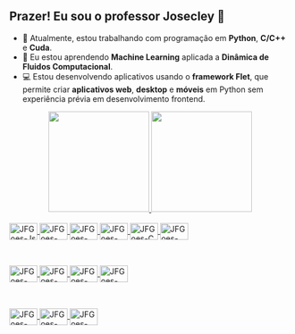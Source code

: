 ## Prazer! Eu sou o professor Josecley 👋

- 🔭 Atualmente, estou trabalhando com programação em **Python**, **C/C++** e **Cuda**.
- 🌱 Eu estou aprendendo **Machine Learning** aplicada a **Dinâmica de Fluidos Computacional**.
- :computer: Estou desenvolvendo aplicativos usando o **framework Flet**, que permite criar **aplicativos web**, **desktop** e **móveis** em Python sem experiência prévia em desenvolvimento frontend.  


<div align="center">
  <a href="https://github.com/JFGoes">
  <img height="180em" src="https://github-readme-stats.vercel.app/api?username=JFGoes&show_icons=true&theme=gruvbox&include_all_commits=true&count_private=true"/>
  <img height="180em" src="https://github-readme-stats.vercel.app/api/top-langs/?username=JFGoes&layout=compact&langs_count=7&theme=gruvbox"/>
</div>
  
  <div style="display: inline_block"><br>
  <img align="center" alt="JFGoes-Js" height="30" width="50" src="https://img.shields.io/badge/JavaScript-323330?style=for-the-badge&logo=javascript&logoColor=F7DF1E">
  <img align="center" alt="JFGoes-HTML" height="30" width="50" src="https://img.shields.io/badge/HTML5-E34F26?style=for-the-badge&logo=html5&logoColor=white">
  <img align="center" alt="JFGoes-CSS" height="30" width="50" src="https://img.shields.io/badge/CSS3-1572B6?style=for-the-badge&logo=css3&logoColor=white">
  <img align="center" alt="JFGoes-Python" height="30" width="50" src="https://img.shields.io/badge/Python-3776AB?style=for-the-badge&logo=python&logoColor=white">
     <img align="center" alt="JFGoes-C" height="30" width="50" src="https://img.shields.io/badge/C-00599C?style=for-the-badge&logo=c&logoColor=white">
    <img align="center" alt="JFGoes-C++" height="30" width="50" src="https://img.shields.io/badge/C%2B%2B-00599C?style=for-the-badge&logo=c%2B%2B&logoColor=white">
    
   
</div>
  
  ##
  
  <div style="display: inline_block"><br>
    <img align="center" alt="JFGoes-Colab" height="30" width="50" src="https://img.shields.io/badge/Colab-F9AB00?style=for-the-badge&logo=googlecolab&color=525252">
    <img align="center" alt="JFGoes-eclipse" height="30" width="50" src="https://img.shields.io/badge/Eclipse-2C2255?style=for-the-badge&logo=eclipse&logoColor=white">
    <img align="center" alt="JFGoes-spyder" height="30" width="50" src="https://img.shields.io/badge/Spyder%20Ide-FF0000?style=for-the-badge&logo=spyder%20ide&logoColor=white">
    <img align="center" alt="JFGoes-VSCode" height="30" width="50" src="https://img.shields.io/badge/Visual%20Studio%20Code-007ACClogo=visualstudiocode&logoColor=fff&style=plastic">
   </div>
  
  ##
  
  <div style="display: inline_block"><br>
    <img align="center" alt="JFGoes-opensuse" height="30" width="50" src="https://img.shields.io/badge/Linux-FCC624?style=for-the-badge&logo=linux&logoColor=black">
  <img align="center" alt="JFGoes-opensuse" height="30" width="50" src="https://img.shields.io/badge/SUSE-0C322C?style=for-the-badge&logo=SUSE&logoColor=white">
    <img align="center" alt="JFGoes-opensuse" height="30" width="50" src="https://img.shields.io/badge/Ubuntu-E95420?style=for-the-badge&logo=ubuntu&logoColor=white">
  
  </div>
   
